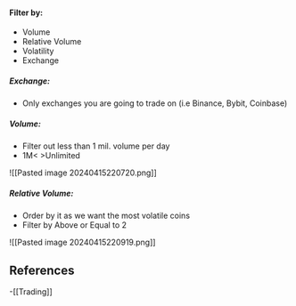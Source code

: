 #### Filter by:

- Volume
- Relative Volume
- Volatility
- Exchange

##### Exchange:

- Only exchanges you are going to trade on (i.e Binance, Bybit, Coinbase)

##### Volume:

- Filter out less than 1 mil. volume per day
- 1M< >Unlimited

![[Pasted image 20240415220720.png]]

##### Relative Volume:

- Order by it as we want the most volatile coins
- Filter by Above or Equal to 2

![[Pasted image 20240415220919.png]]

## References
<!-- Links to pages not referenced in the content -->
-[[Trading]] 